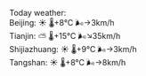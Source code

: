 Today weather:  
Beijing: ☀️   🌡️+8°C 🌬️→3km/h  
Tianjin: ⛅️  🌡️+15°C 🌬️↘35km/h  
Shijiazhuang: ☀️   🌡️+9°C 🌬️→3km/h  
Tangshan: ☀️   🌡️+8°C 🌬️→8km/h  

